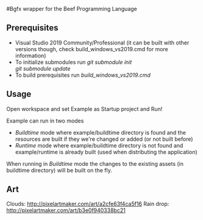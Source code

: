 #Bgfx wrapper for the Beef Programming Language

## Prerequisites
- Visual Studio 2019 Community/Professional (it can be built with other versions though, check build_windows_vs2019.cmd for more information)
- To initialize submodules run
   *git submodule init*   
   *git submodule update*
- To build prerequisites run *build_windows_vs2019.cmd*


## Usage

Open workspace and set Example as Startup project and Run!

Example can run in two modes
- *Buildtime* mode where example/buildtime directory is found and the resources are built if they we're changed or added (or not built before)
- *Runtime* mode where example/buildtime directory is not found and example/runtime is already built (used when distributing the application)

When running in *Buildtime* mode the changes to the existing assets (in buildtime directory) will be built on the fly.


## Art

Clouds:
http://pixelartmaker.com/art/a2cfe63f4ca5f16
Rain drop:
http://pixelartmaker.com/art/b3e0f940338bc21
